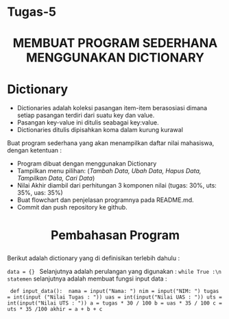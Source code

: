 # Tugas-5
# <p align="center">MEMBUAT PROGRAM SEDERHANA MENGGUNAKAN DICTIONARY</p>
# Dictionary
* Dictionaries adalah koleksi pasangan item-item berasosiasi dimana setiap pasangan terdiri dari suatu key dan value.
* Pasangan key-value ini ditulis seabagai key:value.
* Dictionaries ditulis dipisahkan koma dalam kurung kurawal

Buat program sederhana yang akan menampilkan daftar nilai mahasiswa, dengan ketentuan :

* Program dibuat dengan menggunakan Dictionary
* Tampilkan menu pilihan: (*Tambah Data, Ubah Data, Hapus Data, Tampilkan Data, Cari Data*)
* Nilai Akhir diambil dari perhitungan 3 komponen nilai (tugas: 30%, uts: 35%, uas: 35%)
* Buat flowchart dan penjelasan programnya pada README.md.
* Commit dan push repository ke github.
# <p align="center">Pembahasan Program</p>
Berikut adalah dictionary yang di definisikan terlebih dahulu :

``data = {} ``
Selanjutnya adalah perulangan yang digunakan :
``while True :\n
      statemen``
selanjutnya adalah membuat fungsi input data :

  `` def input_data(): 
      nama = input("Nama: ")
      nim = input("NIM: ")
      tugas = int(input ("Nilai Tugas : "))
    uas = int(input("Nilai UAS : "))
    uts = int(input("Nilai UTS : "))
    a = tugas * 30 / 100
    b = uas * 35 / 100
    c = uts * 35 /100
    akhir = a + b + c``
    
